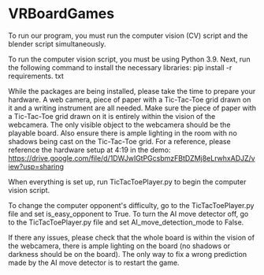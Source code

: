 # VRBoardGames
To run our program, you must run the computer vision (CV) script and the blender script simultaneously.

To run the computer vision script, you must be using Python 3.9. Next, run the following command to install the necessary libraries:
pip install -r requirements. txt

While the packages are being installed, please take the time to prepare your hardware. A web camera, piece of paper with a Tic-Tac-Toe grid drawn on it and a writing instrument are all needed. 
Make sure the piece of paper with a Tic-Tac-Toe grid drawn on it is entirely within the vision of the webcamera. The only visible object to the webcamera should be the playable board.
Also ensure there is ample lighting in the room with no shadows being cast on the Tic-Tac-Toe grid. For a reference, please reference the hardware setup at 4:19 in the demo: https://drive.google.com/file/d/1DWJwIGtPGcsbmzFBtDZMj8eLrwhxADJZ/view?usp=sharing

When everything is set up, run TicTacToePlayer.py to begin the computer vision script. 

To change the computer opponent's difficulty, go to the TicTacToePlayer.py file and set is_easy_opponent to True.
To turn the AI move detector off, go to the TicTacToePlayer.py file and set AI_move_detection_mode to False.

If there any issues, please check that the whole board is within the vision of the webcamera, there is ample lighting on the board (no shadows or darkness should be on the board). 
The only way to fix a wrong prediction made by the AI move detector is to restart the game.  

